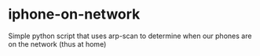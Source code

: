 iphone-on-network
=================

Simple python script that uses arp-scan to determine when our phones are on the network (thus at home)
